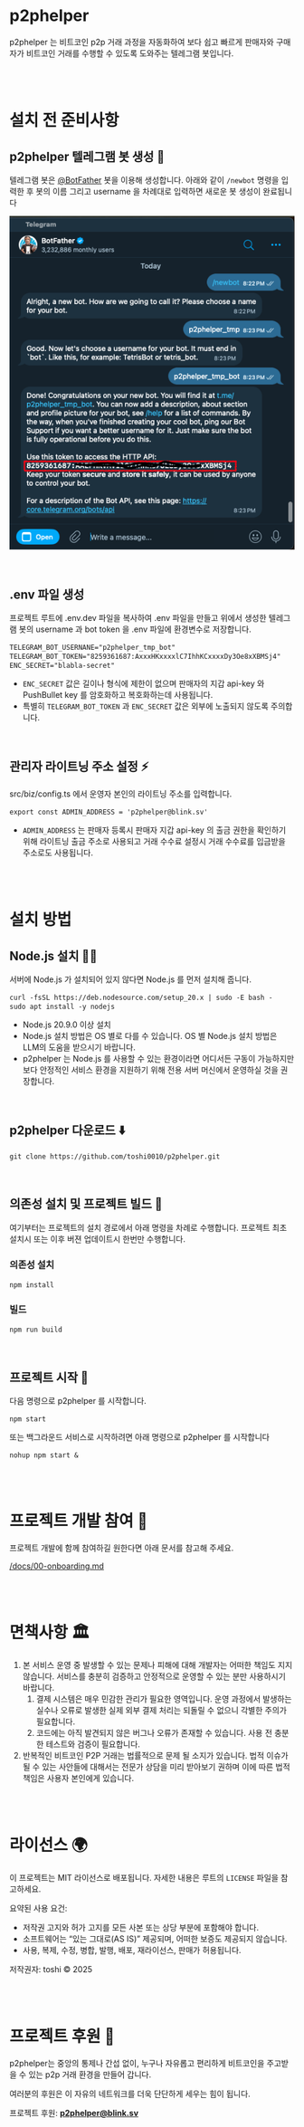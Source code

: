 # p2phelper

p2phelper 는 비트코인 p2p 거래 과정을 자동화하여 보다 쉽고 빠르게 판매자와 구매자가 비트코인 거래를 수행할 수 있도록 도와주는 텔레그램 봇입니다.

<br/>
<br/>

# 설치 전 준비사항

## p2phelper 텔레그램 봇 생성 🤖

텔레그램 봇은 [@BotFather](https://t.me/BotFather) 봇을 이용해 생성합니다. 아래와 같이 `/newbot` 명령을 입력한 후 봇의 이름 그리고 username 을 차례대로 입력하면 새로운 봇 생성이 완료됩니다

![](/docs/images/telegram_bot.png)

<br/>

## .env 파일 생성

프로젝트 루트에 .env.dev 파일을 복사하여 .env 파일을 만들고 위에서 생성한 텔레그램 봇의 username 과 bot token 을 .env 파일에 환경변수로 저장합니다.

```
TELEGRAM_BOT_USERNANE="p2phelper_tmp_bot"
TELEGRAM_BOT_TOKEN="8259361687:AxxxHKxxxxlC7IhhKCxxxxDy3Oe8xXBMSj4"
ENC_SECRET="blabla-secret"
```

- `ENC_SECRET` 값은 길이나 형식에 제한이 없으며 판매자의 지갑 api-key 와 PushBullet key 를 암호화하고 복호화하는데 사용됩니다.
- 특별히 `TELEGRAM_BOT_TOKEN` 과 `ENC_SECRET` 값은 외부에 노출되지 않도록 주의합니다.

<br/>

## 관리자 라이트닝 주소 설정 ⚡️

src/biz/config.ts 에서 운영자 본인의 라이트닝 주소를 입력합니다.

```
export const ADMIN_ADDRESS = 'p2phelper@blink.sv'
```

- `ADMIN_ADDRESS` 는 판매자 등록시 판매자 지갑 api-key 의 출금 권한을 확인하기 위해 라이트닝 출금 주소로 사용되고 거래 수수료 설정시 거래 수수료를 입금받을 주소로도 사용됩니다.

<br/>
<br/>

# 설치 방법

## Node.js 설치 🧑‍💻

서버에 Node.js 가 설치되어 있지 않다면 Node.js 를 먼저 설치해 줍니다.

```
curl -fsSL https://deb.nodesource.com/setup_20.x | sudo -E bash -
sudo apt install -y nodejs
```

- Node.js 20.9.0 이상 설치
- Node.js 설치 방법은 OS 별로 다를 수 있습니다. OS 별 Node.js 설치 방법은 LLM의 도움을 받으시기 바랍니다.
- p2phelper 는 Node.js 를 사용할 수 있는 환경이라면 어디서든 구동이 가능하지만 보다 안정적인 서비스 환경을 지원하기 위해 전용 서버 머신에서 운영하실 것을 권장합니다.

<br/>

## p2phelper 다운로드 ⬇️

```
git clone https://github.com/toshi0010/p2phelper.git
```

<br/>

## 의존성 설치 및 프로젝트 빌드 🧱

여기부터는 프로젝트의 설치 경로에서 아래 명령을 차례로 수행합니다. 프로젝트 최초 설치시 또는 이후 버젼 업데이트시 한번만 수행합니다.

### 의존성 설치

```
npm install
```

### 빌드

```
npm run build
```

<br/>

## 프로젝트 시작 🚀

다음 명령으로 p2phelper 를 시작합니다.

```
npm start
```

또는 백그라운드 서비스로 시작하려면 아래 명령으로 p2phelper 를 시작합니다

```
nohup npm start &
```

<br/>
<br/>

# 프로젝트 개발 참여 👥

프로젝트 개발에 함께 참여하길 원한다면 아래 문서를 참고해 주세요.

[/docs/00-onboarding.md](/docs/00-onboarding.md)

<br/>
<br/>

# 면책사항 🏛️

1. 본 서비스 운영 중 발생할 수 있는 문제나 피해에 대해 개발자는 어떠한 책임도 지지 않습니다. 서비스를 충분히 검증하고 안정적으로 운영할 수 있는 분만 사용하시기 바랍니다.
   1. 결제 시스템은 매우 민감한 관리가 필요한 영역입니다. 운영 과정에서 발생하는 실수나 오류로 발생한 실제 외부 결제 처리는 되돌릴 수 없으니 각별한 주의가 필요합니다.
   1. 코드에는 아직 발견되지 않은 버그나 오류가 존재할 수 있습니다. 사용 전 충분한 테스트와 검증이 필요합니다.
1. 반복적인 비트코인 P2P 거래는 법률적으로 문제 될 소지가 있습니다. 법적 이슈가 될 수 있는 사안들에 대해서는 전문가 상담을 미리 받아보기 권하며 이에 따른 법적 책임은 사용자 본인에게 있습니다.

<br/>
<br/>

# 라이선스 🌍

이 프로젝트는 MIT 라이선스로 배포됩니다. 자세한 내용은 루트의 `LICENSE` 파일을 참고하세요.

요약된 사용 요건:

- 저작권 고지와 허가 고지를 모든 사본 또는 상당 부분에 포함해야 합니다.
- 소프트웨어는 “있는 그대로(AS IS)” 제공되며, 어떠한 보증도 제공되지 않습니다.
- 사용, 복제, 수정, 병합, 발행, 배포, 재라이선스, 판매가 허용됩니다.

저작권자: toshi © 2025

<br/>
<br/>

# 프로젝트 후원 🌱

p2phelper는 중앙의 통제나 간섭 없이, 누구나 자유롭고 편리하게 비트코인을 주고받을 수 있는 p2p 거래 환경을 만들어 갑니다.

여러분의 후원은 이 자유의 네트워크를 더욱 단단하게 세우는 힘이 됩니다.

프로젝트 후원: <b>p2phelper@blink.sv</b>
